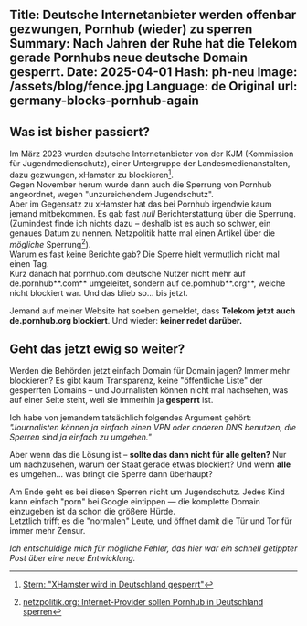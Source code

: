Title: Deutsche Internetanbieter werden offenbar gezwungen, Pornhub (wieder) zu sperren
Summary: Nach Jahren der Ruhe hat die Telekom gerade Pornhubs neue deutsche Domain gesperrt.
Date: 2025-04-01 
Hash: ph-neu
Image: /assets/blog/fence.jpg 
Language: de
Original url: germany-blocks-pornhub-again
-----------------

## Was ist bisher passiert?

Im März 2023 wurden deutsche Internetanbieter von der KJM (Kommission für Jugendmedienschutz),
einer Untergruppe der Landesmedienanstalten, dazu gezwungen, xHamster zu blockieren[^1].  
Gegen November herum wurde dann auch die Sperrung von Pornhub angeordnet, wegen "unzureichendem Jugendschutz".  
Aber im Gegensatz zu xHamster hat das bei Pornhub irgendwie kaum jemand mitbekommen. 
Es gab fast *null* Berichterstattung über die Sperrung. 
(Zumindest finde ich nichts dazu – deshalb ist es auch so schwer, ein genaues Datum zu nennen. Netzpolitik hatte mal einen Artikel über die *mögliche* Sperrung[^2]).  
Warum es fast keine Berichte gab? Die Sperre hielt vermutlich nicht mal einen Tag.  
Kurz danach hat pornhub.com deutsche Nutzer nicht mehr auf de.pornhub**.com** umgeleitet, sondern auf de.pornhub**.org**, welche nicht blockiert war. 
Und das blieb so... bis jetzt.  

Jemand auf meiner Website hat soeben gemeldet, dass **Telekom jetzt auch de.pornhub.org blockiert**. 
Und wieder: **keiner redet darüber.**

## Geht das jetzt ewig so weiter?

Werden die Behörden jetzt einfach Domain für Domain jagen? 
Immer mehr blockieren? Es gibt kaum Transparenz, keine "öffentliche Liste" der gesperrten Domains – 
und Journalisten können nicht mal nachsehen, was auf einer Seite steht, weil sie immerhin ja **gesperrt** ist.  

Ich habe von jemandem tatsächlich folgendes Argument gehört:
*"Journalisten können ja einfach einen VPN oder anderen DNS benutzen, die Sperren sind ja einfach zu umgehen."*

Aber wenn das die Lösung ist – **sollte das dann nicht für alle gelten?** 
Nur um nachzusehen, warum der Staat gerade etwas blockiert? 
Und wenn **alle** es umgehen... was bringt die Sperre dann überhaupt?  

Am Ende geht es bei diesen Sperren nicht um Jugendschutz. 
Jedes Kind kann einfach "porn" bei Google eintippen — die komplette Domain einzugeben ist da schon die größere Hürde.  
Letztlich trifft es die "normalen" Leute, und öffnet damit die Tür und Tor für immer mehr Zensur.

*Ich entschuldige mich für mögliche Fehler, das hier war ein schnell getippter Post über eine neue Entwicklung.*

[^1]: [Stern: "XHamster wird in Deutschland gesperrt"](https://www.stern.de/digital/online/-xhamster--wird-in-deutschland-gesperrt---pornos-sind-kein-kinderprogramm--31672550.html)  
[^2]: [netzpolitik.org: Internet-Provider sollen Pornhub in Deutschland sperren](https://netzpolitik.org/2023/medienaufsicht-internet-provider-sollen-pornhub-in-deutschland-sperren/)